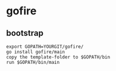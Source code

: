gofire
======
bootstrap
------
```
export GOPATH=YOURGIT/gofire/
go install gofire/main
copy the template-folder to $GOPATH/bin
run $GOPATH/bin/main
